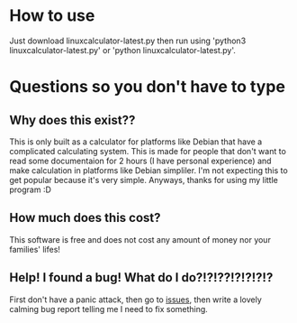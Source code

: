 # How to use
Just download linuxcalculator-latest.py then run using 'python3 linuxcalculator-latest.py' or 'python linuxcalculator-latest.py'.
# Questions so you don't have to type
## Why does this exist??
This is only built as a calculator for platforms like Debian that have a complicated calculating system.
This is made for people that don't want to read some documentaion for 2 hours (I have personal experience) and make calculation in platforms like Debian simpliler.
I'm not expecting this to get popular because it's very simple.
Anyways, thanks for using my little program :D
## How much does this cost?
This software is free and does not cost any amount of money nor your families' lifes!
## Help! I found a bug! What do I do?!?!??!?!?!?!?
First don't have a panic attack, then go to [issues](https://github.com/therealzakie/linuxcalculator/issues), then write a lovely calming bug report telling me I need to fix something.
